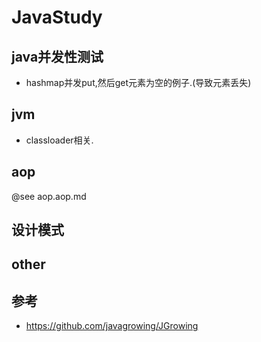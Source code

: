 # JavaStudy

## java并发性测试
* hashmap并发put,然后get元素为空的例子.(导致元素丢失)




## jvm
* classloader相关.


## aop
@see aop.aop.md


## 设计模式

## other



## 参考
* https://github.com/javagrowing/JGrowing